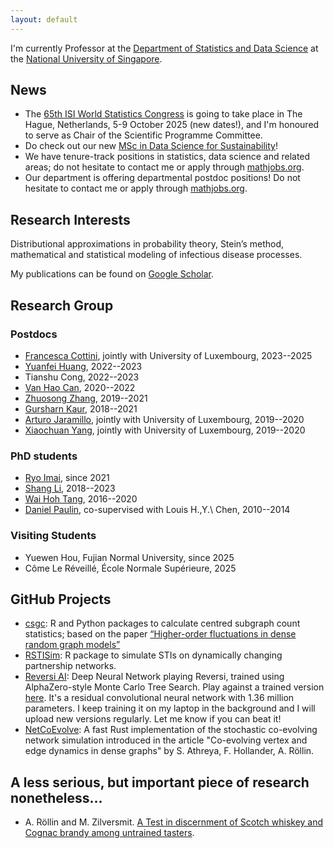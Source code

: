 ```yaml
---
layout: default
---
```


I'm currently Professor at the [Department of Statistics and Data Science](https://www.stat.nus.edu.sg) at the [National University of Singapore](https://www.nus.edu.sg).

## News

* The [65th ISI World Statistics Congress](https://www.isi-next.org/conferences/wsc2025/) is going to take place in The Hague, Netherlands, 5-9 October 2025 (new dates!), and I'm honoured to serve as Chair of the Scientific Programme Committee. 
* Do check out our new [MSc in Data Science for Sustainability](https://www.stat.nus.edu.sg/prospective-students/graduate-programme/msc-in-data-science-for-sustainability/)!
* We have tenure-track positions in statistics, data science and related areas; do not hesitate to contact me or apply through [mathjobs.org](https://www.mathjobs.org/jobs/list/24646).
* Our department is offering departmental postdoc positions! Do not hesitate to contact me or apply through [mathjobs.org](https://www.mathjobs.org/jobs/list/24647).


## Research Interests
Distributional approximations in probability theory, Stein’s method, mathematical and statistical modeling of infectious disease processes.

My publications can be found on [Google Scholar](https://scholar.google.com.sg/citations?user=0GNeK6IAAAAJ).

## Research Group

### Postdocs

* [Francesca Cottini](https://sites.google.com/view/francescacottini/home-page), jointly with University of Luxembourg, 2023--2025
* [Yuanfei Huang](https://scholar.google.com/citations?user=kj72rooAAAAJ), 2022--2023
* Tianshu Cong, 2022--2023
* [Van Hao Can](https://scholar.google.com/citations?user=wi118A8AAAAJ), 2020--2022
* [Zhuosong Zhang](https://zhuosongz.github.io), 2019--2021
* [Gursharn Kaur](https://sites.google.com/view/gursharn/home), 2018--2021
* [Arturo Jaramillo](https://www.cimat.mx/~jagil/app/dist/Arturo_Jaramillo_Gil_English.html), jointly with University of Luxembourg, 2019--2020
* [Xiaochuan Yang](https://www.linkedin.com/in/xiaochuan-yang-088975188), jointly with University of Luxembourg, 2019--2020

### PhD students

* [Ryo Imai](https://sites.google.com/view/rimaistat), since 2021
* [Shang Li](https://www.linkedin.com/in/shang-li-statnus/), 2018--2023
* [Wai Hoh Tang](https://www.linkedin.com/in/wai-hoh-tang), 2016--2020
* [Daniel Paulin](https://sites.google.com/site/paulindani/), co-supervised with Louis H.\,Y.\ Chen, 2010--2014

### Visiting Students

* Yuewen Hou, Fujian Normal University, since 2025
* Côme Le Réveillé, École Normale Supérieure, 2025


## GitHub Projects

* [csgc](https://github.com/lishang-stats/csgc): R and Python packages to calculate centred subgraph count statistics; based on the paper
[“Higher-order fluctuations in dense random graph models”](https://projecteuclid.org/journals/electronic-journal-of-probability/volume-26/issue-none/Higher-order-fluctuations-in-dense-random-graph-models/10.1214/21-EJP708.full)
* [RSTISim](https://github.com/aroellin/rstisim): R package to simulate STIs on dynamically changing partnership networks.
* [Reversi AI](https://github.com/aroellin/reversi): Deep Neural Network playing Reversi, trained using AlphaZero-style Monte Carlo Tree Search. Play against a trained version [here](https://aroellin.github.io/apps/reversi/). It's a residual convolutional neural network with 1.36 million parameters. I keep training it on my laptop in the background and I will upload new versions regularly. Let me know if you can beat it!
* [NetCoEvolve](https://github.com/aroellin/netcoevolve): A fast Rust implementation of the stochastic co-evolving network simulation introduced in the article "Co-evolving vertex and edge dynamics in dense graphs" by S. Athreya, F. Hollander, A. Röllin.


## A less serious, but important piece of research nonetheless...

* A. Röllin and M. Zilversmit. [A Test in discernment of Scotch whiskey and Cognac brandy among untrained tasters](/doc/whiskycognac.pdf). 
